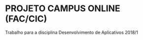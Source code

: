 # PROJETO CAMPUS ONLINE (FAC/CIC)

Trabalho para a disciplina Desenvolvimento de Aplicativos 2018/1


